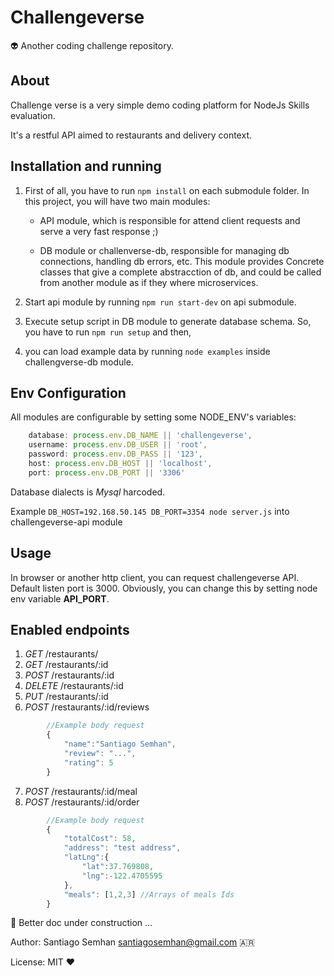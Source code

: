 # Challengeverse
:alien: Another coding challenge repository. 

## About
Challenge verse is a very simple demo coding platform for NodeJs Skills evaluation. 

It's a restful API aimed to restaurants and delivery context. 


## Installation and running
1. First of all, you have to run `npm install` on each submodule folder. In this project, you will have two main modules:

    * API module, which is responsible for attend client requests and serve a very fast response ;)

    * DB module or challenverse-db, responsible for managing db connections, handling db errors, etc. This module provides Concrete classes that give a complete abstracction of db, and could be called from another module as if they where microservices. 

2. Start api module by running `npm run start-dev` on api submodule. 

3. Execute setup script in DB module to generate database schema. So, you have to run `npm run setup` and then,

4. you can load example data by running `node examples` inside challengverse-db module.

## Env Configuration
All modules are configurable by setting some NODE_ENV's variables: 

```js
    database: process.env.DB_NAME || 'challengeverse',
    username: process.env.DB_USER || 'root',
    password: process.env.DB_PASS || '123',
    host: process.env.DB_HOST || 'localhost',
    port: process.env.DB_PORT || '3306'
```
Database dialects is *Mysql* harcoded. 

Example `DB_HOST=192.168.50.145 DB_PORT=3354 node server.js` into challengeverse-api module


## Usage

In browser or another http client, you can request challengeverse API. Default listen port is 3000. Obviously, you can change this by setting node env variable **API_PORT**. 

## Enabled endpoints

1. *GET*    /restaurants/
2. *GET*    /restaurants/:id
3. *POST*   /restaurants/:id
4. *DELETE* /restaurants/:id
5. *PUT*    /restaurants/:id
6. *POST*   /restaurants/:id/reviews

```js
        //Example body request
        {
            "name":"Santiago Semhan",
            "review": "...",
            "rating": 5
        }
```
7. *POST*   /restaurants/:id/meal
8. *POST*   /restaurants/:id/order

```js
        //Example body request
        {
            "totalCost": 58,
            "address": "test address",
            "latLng":{
                "lat":37.769808,
                "lng":-122.4705595
            },
            "meals": [1,2,3] //Arrays of meals Ids
        }
```
:construction: Better doc under construction ...

Author: Santiago Semhan <santiagosemhan@gmail.com> 🇦🇷

License: MIT :heart:

